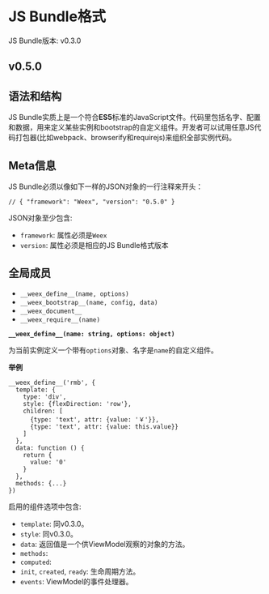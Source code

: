 # JS Bundle格式
JS Bundle版本: v0.3.0

## v0.5.0
## 语法和结构
JS Bundle实质上是一个符合**ES5**标准的JavaScript文件。代码里包括名字、配置和数据，用来定义某些实例和bootstrap的自定义组件。开发者可以试用任意JS代码打包器(比如webpack、browserify和requirejs)来组织全部实例代码。

## Meta信息
JS Bundle必须以像如下一样的JSON对象的一行注释来开头：
```
// { "framework": "Weex", "version": "0.5.0" }
```

JSON对象至少包含: 

 - `framework`: 属性必须是`Weex`
 - `version`: 属性必须是相应的JS Bundle格式版本

## 全局成员
- `__weex_define__(name, options)`
- `__weex_bootstrap__(name, config, data)`
- `__weex_document__`
- `__weex_require__(name)`

**`__weex_define__(name: string, options: object)`**

为当前实例定义一个带有`options`对象、名字是`name`的自定义组件。

**举例**

```
__weex_define__('rmb', {
  template: {
    type: 'div',
    style: {flexDirection: 'row'},
    children: [
      {type: 'text', attr: {value: '￥'}},
      {type: 'text', attr: {value: this.value}}
    ]
  },
  data: function () {
    return {
      value: '0'
    }
  },
  methods: {...}
})
```

启用的组件选项中包含:

- `template`: 同v0.3.0。
- `style`: 同v0.3.0。
- `data`: 返回值是一个供ViewModel观察的对象的方法。
- `methods`: 
- `computed`: 
- `init`, `created`, `ready`: 生命周期方法。
- `events`: ViewModel的事件处理器。
































